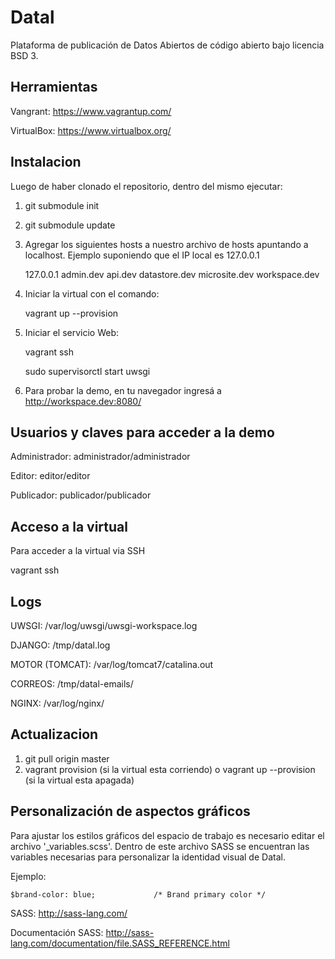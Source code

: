 
Datal
=====
Plataforma de publicación de Datos Abiertos de código abierto bajo licencia BSD 3.


Herramientas
------------

Vangrant: https://www.vagrantup.com/

VirtualBox: https://www.virtualbox.org/


Instalacion
-----------

Luego de haber clonado el repositorio, dentro del mismo ejecutar:

1. git submodule init
2. git submodule update
3. Agregar los siguientes hosts a nuestro archivo de hosts apuntando a localhost. Ejemplo suponiendo que el IP local es 127.0.0.1

    127.0.0.1 admin.dev api.dev datastore.dev microsite.dev  workspace.dev

4. Iniciar la virtual con el comando:

    vagrant up --provision

5. Iniciar el servicio Web:

    vagrant ssh
    
    sudo supervisorctl start uwsgi

6. Para probar la demo, en tu navegador ingresá a http://workspace.dev:8080/


Usuarios y claves para acceder a la demo
----------------------------------------

Administrador: administrador/administrador

Editor: editor/editor

Publicador: publicador/publicador


Acceso a la virtual
-------------------


Para acceder a la virtual via SSH

  vagrant ssh


Logs
----
  UWSGI: /var/log/uwsgi/uwsgi-workspace.log
  
  DJANGO: /tmp/datal.log
    
  MOTOR (TOMCAT): /var/log/tomcat7/catalina.out
  
  CORREOS: /tmp/datal-emails/
  
  NGINX: /var/log/nginx/


Actualizacion
-------------

1. git pull origin master
2. vagrant provision (si la virtual esta corriendo) o vagrant up --provision (si la virtual esta apagada)


Personalización de aspectos gráficos
---------

Para ajustar los estilos gráficos del espacio de trabajo es necesario editar el archivo '_variables.scss'. Dentro de este 
archivo SASS se encuentran las variables necesarias para personalizar la identidad visual de Datal. 

Ejemplo:

    $brand-color: blue;				/* Brand primary color */


SASS: http://sass-lang.com/

Documentación SASS: http://sass-lang.com/documentation/file.SASS_REFERENCE.html
